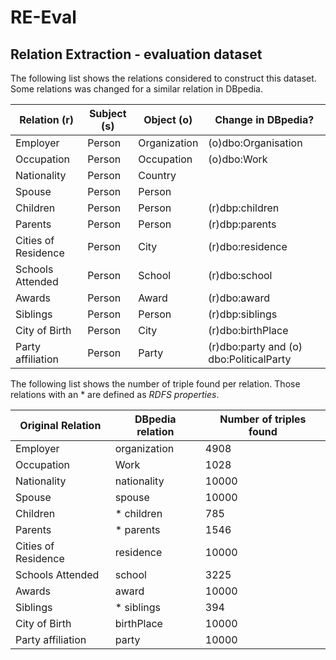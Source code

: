 # RE-Eval
## Relation Extraction - evaluation dataset 

The following list shows the relations considered to construct this dataset. Some relations was changed for a similar relation in DBpedia.

| **Relation (r)**         | **Subject (s)**       | **Object (o)**    | **Change in DBpedia?** |  
| -----------         | -------------       | ----------    | ----------------- |
| Employer            | Person              |	Organization  | (o)dbo:Organisation |
| Occupation          | Person              | Occupation    | (o)dbo:Work |
| Nationality         | Person              | Country       | |
| Spouse              | Person              |	Person        | |
| Children            | Person              |	Person        | (r)dbp:children|
| Parents             | Person              |	Person        | (r)dbp:parents | 
| Cities of Residence | Person              |	City          | (r)dbo:residence |    
| Schools Attended    | Person              |	School        | (r)dbo:school |
| Awards              | Person              |	Award         | (r)dbo:award |
| Siblings            | Person              |	Person        | (r)dbp:siblings|    
| City of Birth       | Person              | City          | (r)dbo:birthPlace |  
| Party affiliation   | Person              | Party         | (r)dbo:party and (o) dbo:PoliticalParty |


The following list shows the number of triple found per relation. Those relations with an * are defined as *RDFS properties*. 

| **Original Relation**   | **DBpedia relation**    | **Number of triples found** |
| ---------------------   | --------------------    | --------------------------- |
| Employer                | organization            | 4908 |
| Occupation              | Work                    | 1028 |
| Nationality             | nationality             | 10000 |
| Spouse                  | spouse                  | 10000 |
| Children                | * children              | 785 |
| Parents                 | * parents               | 1546 |
| Cities of Residence     | residence               | 10000 |
| Schools Attended        | school                  | 3225 |
| Awards                  | award                   | 10000 |
| Siblings                | * siblings              | 394 |
| City of Birth           | birthPlace              | 10000 |
| Party affiliation       | party                   | 10000 |
